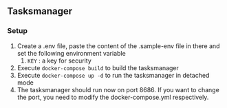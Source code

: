 ## Tasksmanager

### Setup

1. Create a .env file, paste the content of the .sample-env file in there and set the following environment variable
   1. `KEY` : a key for security
2. Execute `docker-compose build` to build the tasksmanager
3. Execute `docker-compose up -d` to run the tasksmanager in detached mode
4. The tasksmanager should run now on port 8686. If you want to change the port, you need to modify the docker-compose.yml respectively.